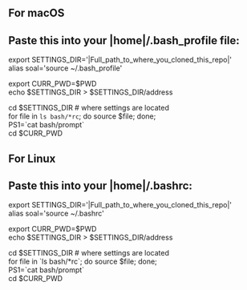 For macOS
---------

Paste this into your |home|/.bash_profile file:
--
export SETTINGS_DIR='|Full_path_to_where_you_cloned_this_repo|'  
alias soal='source ~/.bash_profile'  

export CURR_PWD=$PWD  
echo $SETTINGS_DIR > $SETTINGS_DIR/address  

cd $SETTINGS_DIR # where settings are located  
for file in `ls bash/*rc`; do source $file; done;  
PS1=\`cat bash/prompt\`  
cd $CURR_PWD  



For Linux
---------

Paste this into your |home|/.bashrc:
--
export SETTINGS_DIR='|Full_path_to_where_you_cloned_this_repo|'  
alias soal='source ~/.bashrc'  

export CURR_PWD=$PWD  
echo $SETTINGS_DIR > $SETTINGS_DIR/address  

cd $SETTINGS_DIR # where settings are located  
for file in \`ls bash/*rc\`; do source $file; done;  
PS1=\`cat bash/prompt\`  
cd $CURR_PWD  
